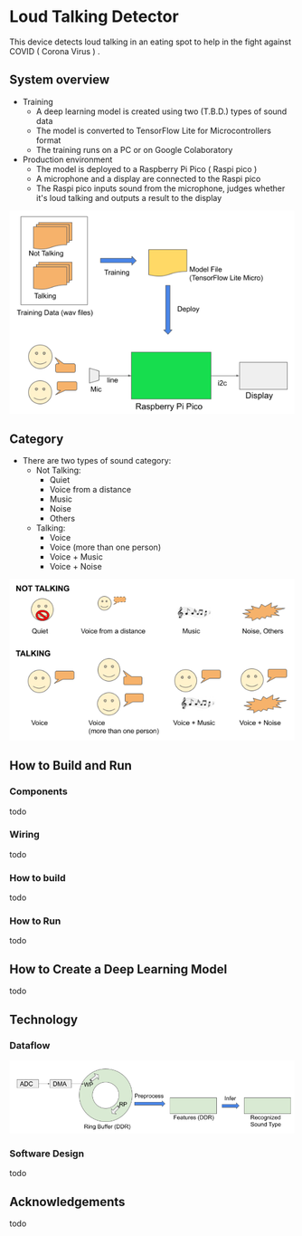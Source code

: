 # Loud Talking Detector
This device detects loud talking in an eating spot to help in the fight against COVID ( Corona Virus ) .

## System overview
- Training
	- A deep learning model is created using two (T.B.D.) types of sound data
	- The model is converted to TensorFlow Lite for Microcontrollers format
	- The training runs on a PC or on Google Colaboratory
- Production environment
	- The model is deployed to a Raspberry Pi Pico ( Raspi pico )
	- A microphone and a display are connected to the Raspi pico
	- The Raspi pico inputs sound from the microphone, judges whether it's loud talking and outputs a result to the display

![system_overview.png](00_doc/system_overview.png)

## Category
- There are two types of sound category:
	- Not Talking:
		- Quiet
		- Voice from a distance
		- Music
		- Noise
		- Others
	- Talking:
		- Voice
		- Voice (more than one person)
		- Voice + Music
		- Voice + Noise

![type_category.png](00_doc/type_category.png)

## How to Build and Run
### Components
todo

### Wiring
todo

### How to build
todo

### How to Run
todo

## How to Create a Deep Learning Model
todo

## Technology
### Dataflow
![data_flow.png](00_doc/data_flow.png)

### Software Design
todo

## Acknowledgements
todo

